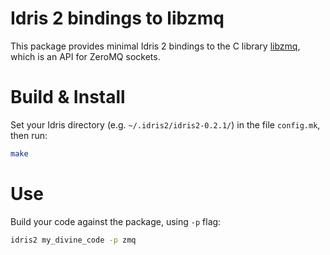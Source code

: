 Idris 2 bindings to libzmq
===========================

This package provides minimal Idris 2 bindings to the C library [libzmq](http://api.zeromq.org/), which is an API for ZeroMQ sockets.

# Build & Install

Set your Idris directory (e.g. ``~/.idris2/idris2-0.2.1/``) in the file ``config.mk``, then run:

```bash
make
```
# Use

Build your code against the package, using ``-p`` flag:

```bash
idris2 my_divine_code -p zmq
```
